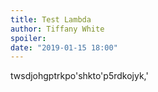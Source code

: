 ```yaml
---
title: Test Lambda
author: Tiffany White
spoiler:
date: "2019-01-15 18:00"
---
```


twsdjohgptrkpo'shkto'p5rdkojyk,'
